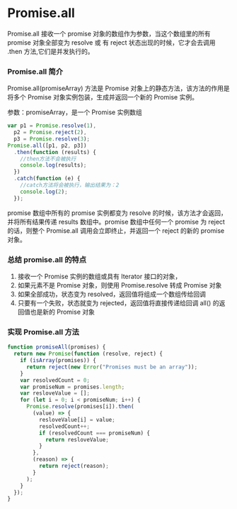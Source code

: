 # Promise.all

Promise.all 接收一个 promise 对象的数组作为参数，当这个数组里的所有 promise 对象全部变为 resolve 或 有 reject 状态出现的时候，它才会去调用 .then 方法,它们是并发执行的。

### Promise.all 简介

Promise.all(promiseArray) 方法是 Promise 对象上的静态方法，该方法的作用是将多个 Promise 对象实例包装，生成并返回一个新的 Promise 实例。

参数：promiseArray，是一个 Promise 实例数组

```js
var p1 = Promise.resolve(1),
  p2 = Promise.reject(2),
  p3 = Promise.resolve(3);
Promise.all([p1, p2, p3])
  .then(function (results) {
    //then方法不会被执行
    console.log(results);
  })
  .catch(function (e) {
    //catch方法将会被执行，输出结果为：2
    console.log(2);
  });
```

promise 数组中所有的 promise 实例都变为 resolve 的时候，该方法才会返回，并将所有结果传递 results 数组中。promise 数组中任何一个 promise 为 reject 的话，则整个 Promise.all 调用会立即终止，并返回一个 reject 的新的 promise 对象。

### 总结 promise.all 的特点

1. 接收一个 Promise 实例的数组或具有 Iterator 接口的对象，
2. 如果元素不是 Promise 对象，则使用 Promise.resolve 转成 Promise 对象
3. 如果全部成功，状态变为 resolved，返回值将组成一个数组传给回调
4. 只要有一个失败，状态就变为 rejected，返回值将直接传递给回调
   all() 的返回值也是新的 Promise 对象

### 实现 Promise.all 方法

```js
function promiseAll(promises) {
  return new Promise(function (resolve, reject) {
    if (isArray(promises)) {
      return reject(new Error("Promises must be an array"));
    }
    var resolvedCount = 0;
    var promiseNum = promises.length;
    var resloveValue = [];
    for (let i = 0; i < promiseNum; i++) {
      Promise.resolve(promises[i]).then(
        (value) => {
          resloveValue[i] = value;
          resolvedCount++;
          if (resolvedCount === promiseNum) {
            return resloveValue;
          }
        },
        (reason) => {
          return reject(reason);
        }
      );
    }
  });
}
```
